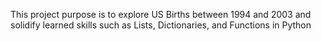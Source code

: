 This project purpose is to explore US Births between 1994 and 2003 and solidify learned skills such as Lists, Dictionaries, and Functions in Python
